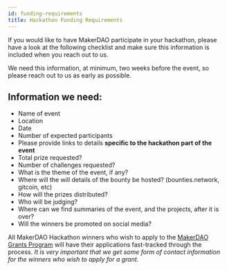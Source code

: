```yaml
---
id: funding-requirements
title: Hackathon Funding Requirements
---
```


If you would like to have MakerDAO participate in your hackathon, please have a look at the following checklist and make sure this information is included when you reach out to us.

We need this information, at minimum, two weeks before the event, so please reach out to us as early as possible.

## Information we need:

- Name of event
- Location
- Date
- Number of expected participants
- Please provide links to details **specific to the hackathon part of the event**
- Total prize requested?
- Number of challenges requested?
- What is the theme of the event, if any?
- Where will the will details of the bounty be hosted? \(bounties.network, gitcoin, etc\)
- How will the prizes distributed?
- Who will be judging?
- Where can we find summaries of the event, and the projects, after it is over?
- Will the winners be promoted on social media?

All MakerDAO Hackathon winners who wish to apply to the [MakerDAO Grants Program](../grants.md) will have their applications fast-tracked through the process. _It is very important that we get some form of contact information for the winners who wish to apply for a grant._
